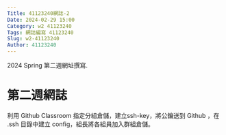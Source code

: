 ```yaml
---
Title: 41123240網誌-2
Date: 2024-02-29 15:00
Category: w2 41123240
Tags: 網誌編寫 41123240
Slug: w2-41123240
Author: 41123240
---
```


2024 Spring 第二週網址撰寫.

<!-- PELICAN_END_SUMMARY -->

# 第二週網誌
利用 Github Classroom 指定分組倉儲，建立ssh-key，將公鑰送到 Github ，在 .ssh 目錄中建立 config，組長將各組員加入群組倉儲。
